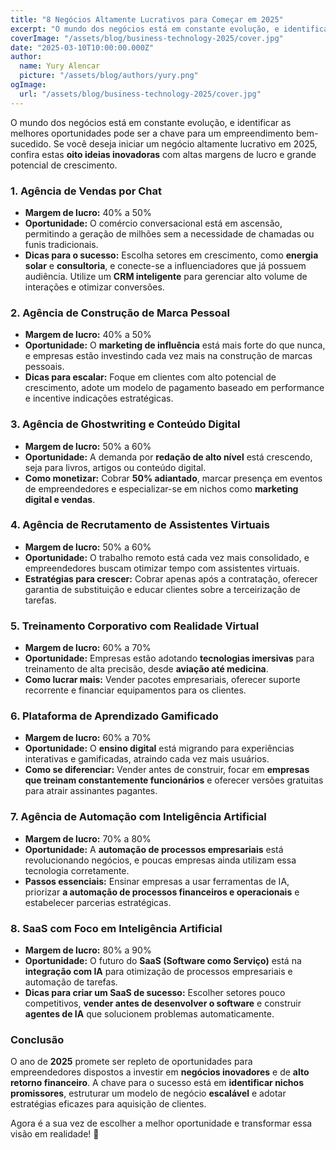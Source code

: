 ```yaml
---
title: "8 Negócios Altamente Lucrativos para Começar em 2025"
excerpt: "O mundo dos negócios está em constante evolução, e identificar as melhores oportunidades pode ser a chave para um empreendimento bem-sucedido. Se você deseja iniciar um negócio altamente lucrativo em 2025, confira estas oito ideias inovadoras com altas margens de lucro e grande potencial de crescimento."
coverImage: "/assets/blog/business-technology-2025/cover.jpg"
date: "2025-03-10T10:00:00.000Z"
author:
  name: Yury Alencar
  picture: "/assets/blog/authors/yury.png"
ogImage:
  url: "/assets/blog/business-technology-2025/cover.jpg"
---
```


O mundo dos negócios está em constante evolução, e identificar as melhores oportunidades pode ser a chave para um empreendimento bem-sucedido. Se você deseja iniciar um negócio altamente lucrativo em 2025, confira estas **oito ideias inovadoras** com altas margens de lucro e grande potencial de crescimento.

### 1. Agência de Vendas por Chat
- **Margem de lucro:** 40% a 50%
- **Oportunidade:** O comércio conversacional está em ascensão, permitindo a geração de milhões sem a necessidade de chamadas ou funis tradicionais.
- **Dicas para o sucesso:** Escolha setores em crescimento, como **energia solar** e **consultoria**, e conecte-se a influenciadores que já possuem audiência. Utilize um **CRM inteligente** para gerenciar alto volume de interações e otimizar conversões.

### 2. Agência de Construção de Marca Pessoal
- **Margem de lucro:** 40% a 50%
- **Oportunidade:** O **marketing de influência** está mais forte do que nunca, e empresas estão investindo cada vez mais na construção de marcas pessoais.
- **Dicas para escalar:** Foque em clientes com alto potencial de crescimento, adote um modelo de pagamento baseado em performance e incentive indicações estratégicas.

### 3. Agência de Ghostwriting e Conteúdo Digital
- **Margem de lucro:** 50% a 60%
- **Oportunidade:** A demanda por **redação de alto nível** está crescendo, seja para livros, artigos ou conteúdo digital.
- **Como monetizar:** Cobrar **50% adiantado**, marcar presença em eventos de empreendedores e especializar-se em nichos como **marketing digital e vendas**.

### 4. Agência de Recrutamento de Assistentes Virtuais
- **Margem de lucro:** 50% a 60%
- **Oportunidade:** O trabalho remoto está cada vez mais consolidado, e empreendedores buscam otimizar tempo com assistentes virtuais.
- **Estratégias para crescer:** Cobrar apenas após a contratação, oferecer garantia de substituição e educar clientes sobre a terceirização de tarefas.

### 5. Treinamento Corporativo com Realidade Virtual
- **Margem de lucro:** 60% a 70%
- **Oportunidade:** Empresas estão adotando **tecnologias imersivas** para treinamento de alta precisão, desde **aviação até medicina**.
- **Como lucrar mais:** Vender pacotes empresariais, oferecer suporte recorrente e financiar equipamentos para os clientes.

### 6. Plataforma de Aprendizado Gamificado
- **Margem de lucro:** 60% a 70%
- **Oportunidade:** O **ensino digital** está migrando para experiências interativas e gamificadas, atraindo cada vez mais usuários.
- **Como se diferenciar:** Vender antes de construir, focar em **empresas que treinam constantemente funcionários** e oferecer versões gratuitas para atrair assinantes pagantes.

### 7. Agência de Automação com Inteligência Artificial
- **Margem de lucro:** 70% a 80%
- **Oportunidade:** A **automação de processos empresariais** está revolucionando negócios, e poucas empresas ainda utilizam essa tecnologia corretamente.
- **Passos essenciais:** Ensinar empresas a usar ferramentas de IA, priorizar **a automação de processos financeiros e operacionais** e estabelecer parcerias estratégicas.

### 8. SaaS com Foco em Inteligência Artificial
- **Margem de lucro:** 80% a 90%
- **Oportunidade:** O futuro do **SaaS (Software como Serviço)** está na **integração com IA** para otimização de processos empresariais e automação de tarefas.
- **Dicas para criar um SaaS de sucesso:** Escolher setores pouco competitivos, **vender antes de desenvolver o software** e construir **agentes de IA** que solucionem problemas automaticamente.

### Conclusão
O ano de **2025** promete ser repleto de oportunidades para empreendedores dispostos a investir em **negócios inovadores** e de **alto retorno financeiro**. A chave para o sucesso está em **identificar nichos promissores**, estruturar um modelo de negócio **escalável** e adotar estratégias eficazes para aquisição de clientes.

Agora é a sua vez de escolher a melhor oportunidade e transformar essa visão em realidade! 🚀


